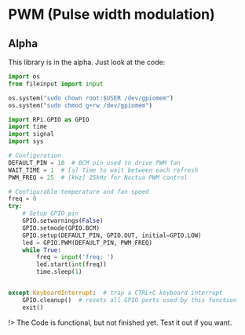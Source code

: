 # PWM (Pulse width modulation)

## Alpha

This library is in the alpha. Just look at the code:

```python
import os
from fileinput import input

os.system("sudo chown root:$USER /dev/gpiomem")
os.system("sudo chmod g+rw /dev/gpiomem")

import RPi.GPIO as GPIO
import time
import signal
import sys

# Configuration
DEFAULT_PIN = 18  # BCM pin used to drive PWM fan
WAIT_TIME = 1  # [s] Time to wait between each refresh
PWM_FREQ = 25  # [kHz] 25kHz for Noctua PWM control

# Configurable temperature and fan speed
freq = 0
try:
    # Setup GPIO pin
    GPIO.setwarnings(False)
    GPIO.setmode(GPIO.BCM)
    GPIO.setup(DEFAULT_PIN, GPIO.OUT, initial=GPIO.LOW)
    led = GPIO.PWM(DEFAULT_PIN, PWM_FREQ)
    while True:
        freq = input('freq: ')
        led.start(int(freq))
        time.sleep(1)


except KeyboardInterrupt:  # trap a CTRL+C keyboard interrupt
    GPIO.cleanup()  # resets all GPIO ports used by this function
    exit()

```

!> The Code is functional, but not finished yet. Test it out if you want.